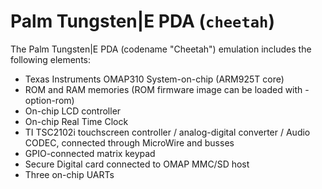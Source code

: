 # Palm Tungsten\|E PDA (`cheetah`)

The Palm Tungsten\|E PDA (codename \"Cheetah\") emulation includes the
following elements:

-   Texas Instruments OMAP310 System-on-chip (ARM925T core)
-   ROM and RAM memories (ROM firmware image can be loaded with
    -option-rom)
-   On-chip LCD controller
-   On-chip Real Time Clock
-   TI TSC2102i touchscreen controller / analog-digital converter /
    Audio CODEC, connected through MicroWire and busses
-   GPIO-connected matrix keypad
-   Secure Digital card connected to OMAP MMC/SD host
-   Three on-chip UARTs

